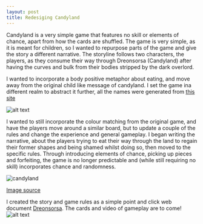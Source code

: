```yaml
---
layout: post
title: Redesiging Candyland
---
```


Candyland is a very simple game that features no skill or elements of chance, apart from how the cards are shuffled. The game is very simple, as it is meant for children, so I wanted to repurpose parts of the game and give the story a different narrative. The storyline follows two characters, the players, as they consume their way through Dreonsorsa (Candyland) after having the curves and bulk from their bodies stripped by the dark overlord. 

I wanted to incorporate a body positive metaphor about eating, and move away from the original child like message of candyland. I set the game ina different realm to abstract it further, all the names were generated from [this site](http://www.fantasynamegenerators.com/alien-names.php#.WRNtbLwrKHo)

![alt text](https://annaclow.github.io/blogImages/Dreonsorsa.gif "Dreonsorsa")

I wanted to still incorporate the colour matching from the original game, and have the players move around a similar board, but to update a couple of the rules and change the experience and general gameplay. I began writing the narrative, about the players trying to eat their way through the land to regain their former shapes and being shamed whilst doing so, then moved to the specific rules. Through introducing elements of chance, picking up pieces and forfeiting, the game is no longer predictable and (while still requiring no skill) incorporates chance and randomness.

![candyland](http://jamesmakesgames.com/wp-content/uploads/2011/01/1949-Original-Candy-Land-Game-candy-land-3327008-580-687.jpg)

[Image source](http://jamesmakesgames.com/wp-content/uploads/2011/01/1949-Original-Candy-Land-Game-candy-land-3327008-580-687.jpg)

I created the story and game rules as a simple point and click web document [Dreonsorsa](http://doc.gold.ac.uk/~aclow049/game/Dreonsorsa.html). The cards and video of gameplay are to come!
![alt text](https://annaclow.github.io/blogImages/Rules.png "Dreonsorsa")
